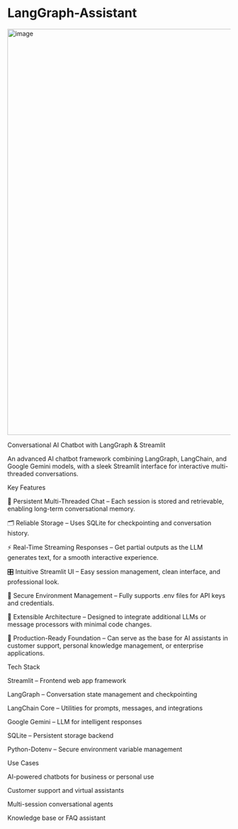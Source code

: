 # LangGraph-Assistant
<img width="1913" height="917" alt="image" src="https://github.com/user-attachments/assets/ebe4f4e7-600b-4cf2-be30-4ea0b72e6911" />


Conversational AI Chatbot with LangGraph & Streamlit

An advanced AI chatbot framework combining LangGraph, LangChain, and Google Gemini models, with a sleek Streamlit interface for interactive multi-threaded conversations.

Key Features

💬 Persistent Multi-Threaded Chat – Each session is stored and retrievable, enabling long-term conversational memory.

🗂️ Reliable Storage – Uses SQLite for checkpointing and conversation history.

⚡ Real-Time Streaming Responses – Get partial outputs as the LLM generates text, for a smooth interactive experience.

🎛️ Intuitive Streamlit UI – Easy session management, clean interface, and professional look.

🔑 Secure Environment Management – Fully supports .env files for API keys and credentials.

🔄 Extensible Architecture – Designed to integrate additional LLMs or message processors with minimal code changes.

🚀 Production-Ready Foundation – Can serve as the base for AI assistants in customer support, personal knowledge management, or enterprise applications.

Tech Stack

Streamlit – Frontend web app framework

LangGraph – Conversation state management and checkpointing

LangChain Core – Utilities for prompts, messages, and integrations

Google Gemini – LLM for intelligent responses

SQLite – Persistent storage backend

Python-Dotenv – Secure environment variable management

Use Cases

AI-powered chatbots for business or personal use

Customer support and virtual assistants

Multi-session conversational agents

Knowledge base or FAQ assistant
